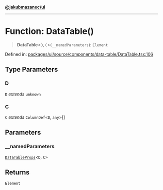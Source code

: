 [**@jakubmazanec/ui**](../README.md)

---

# Function: DataTable()

> **DataTable**\<`D`, `C`\>(`__namedParameters`): `Element`

Defined in:
[packages/ui/source/components/data-table/DataTable.tsx:106](https://github.com/jakubmazanec/tools/blob/a9ba87d349a220bbed24d161794f90a6ba6009e5/packages/ui/source/components/data-table/DataTable.tsx#L106)

## Type Parameters

### D

`D` _extends_ `unknown`

### C

`C` _extends_ `ColumnDef`\<`D`, `any`\>[]

## Parameters

### \_\_namedParameters

[`DataTableProps`](../type-aliases/DataTableProps.md)\<`D`, `C`\>

## Returns

`Element`
